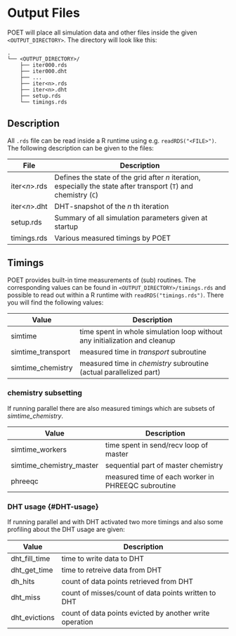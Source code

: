 # Output Files

POET will place all simulation data and other files inside the given
`<OUTPUT_DIRECTORY>`. The directory will look like this:

``` {.example}
.
└── <OUTPUT_DIRECTORY>/
    ├── iter000.rds
    ├── iter000.dht
    ├── ...
    ├── iter<n>.rds
    ├── iter<n>.dht
    ├── setup.rds
    └── timings.rds
```

## Description

All `.rds` file can be read inside a R runtime using e.g.
`readRDS("<FILE>")`. The following description can be given to the
files:

| File          | Description                                                                                                       |
|---------------|-------------------------------------------------------------------------------------------------------------------|
| iter<*n*>.rds | Defines the state of the grid after *n* iteration, especially the state after transport (`T`) and chemistry (`C`) |
| iter<*n*>.dht | DHT-snapshot of the *n* th iteration                                                                              |
| setup.rds     | Summary of all simulation parameters given at startup                                                             |
| timings.rds   | Various measured timings by POET                                                                                  |

## Timings

POET provides built-in time measurements of (sub) routines. The
corresponding values can be found in `<OUTPUT_DIRECTORY>/timings.rds`
and possible to read out within a R runtime with
`readRDS("timings.rds")`. There you will find the following values:

| Value              | Description                                                                |
|--------------------|----------------------------------------------------------------------------|
| simtime            | time spent in whole simulation loop without any initialization and cleanup |
| simtime\_transport | measured time in *transport* subroutine                                    |
| simtime\_chemistry | measured time in *chemistry* subroutine (actual parallelized part)         |

### chemistry subsetting

If running parallel there are also measured timings which are subsets of
*simtime\_​chemistry*.

| Value                      | Description                                        |
|----------------------------|----------------------------------------------------|
| simtime\_workers           | time spent in send/​recv loop of master             |
| simtime\_chemistry\_master | sequential part of master chemistry                |
| phreeqc                    | measured time of each worker in PHREEQC subroutine |

### DHT usage {#DHT-usage}

If running parallel and with DHT activated two more timings and also
some profiling about the DHT usage are given:

| Value           | Description                                             |
|-----------------|---------------------------------------------------------|
| dht\_fill\_time | time to write data to DHT                               |
| dht\_get\_time  | time to retreive data from DHT                          |
| dh\_hits        | count of data points retrieved from DHT                 |
| dht\_miss       | count of misses/count of data points written to DHT     |
| dht\_evictions  | count of data points evicted by another write operation |
